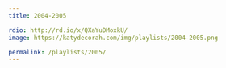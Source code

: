 ```yaml
---
title: 2004-2005

rdio: http://rd.io/x/QXaYuDMoxkU/
image: https://katydecorah.com/img/playlists/2004-2005.png

permalink: /playlists/2005/
---
```

